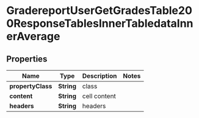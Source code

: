 

# GradereportUserGetGradesTable200ResponseTablesInnerTabledataInnerAverage


## Properties

| Name | Type | Description | Notes |
|------------ | ------------- | ------------- | -------------|
|**propertyClass** | **String** | class |  |
|**content** | **String** | cell content |  |
|**headers** | **String** | headers |  |




